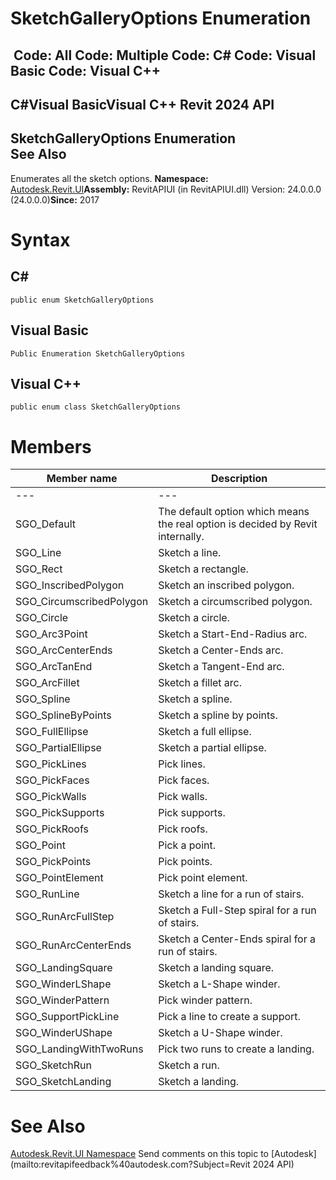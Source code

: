 # SketchGalleryOptions Enumeration

﻿
 Code: All Code: Multiple Code: C# Code: Visual Basic Code: Visual C++   
---  
C#Visual BasicVisual C++
Revit 2024 API  
---  
SketchGalleryOptions Enumeration  
See Also  
---  
Enumerates all the sketch options. 
**Namespace:** [Autodesk.Revit.UI](e86fd90a-8957-02a6-da7f-ced248966e3e.md "Autodesk.Revit.UI Namespace")**Assembly:** RevitAPIUI (in RevitAPIUI.dll) Version: 24.0.0.0 (24.0.0.0)**Since:** 2017 
# Syntax
C#  
---  
```text
public enum SketchGalleryOptions
```
  
Visual Basic  
---  
```text
Public Enumeration SketchGalleryOptions
```
  
Visual C++  
---  
```text
public enum class SketchGalleryOptions
```
  
# Members
| Member name | Description |
| --- | --- |
| --- | --- |
| SGO_Default | The default option which means the real option is decided by Revit internally. |
| SGO_Line | Sketch a line. |
| SGO_Rect | Sketch a rectangle. |
| SGO_InscribedPolygon | Sketch an inscribed polygon. |
| SGO_CircumscribedPolygon | Sketch a circumscribed polygon. |
| SGO_Circle | Sketch a circle. |
| SGO_Arc3Point | Sketch a Start-End-Radius arc. |
| SGO_ArcCenterEnds | Sketch a Center-Ends arc. |
| SGO_ArcTanEnd | Sketch a Tangent-End arc. |
| SGO_ArcFillet | Sketch a fillet arc. |
| SGO_Spline | Sketch a spline. |
| SGO_SplineByPoints | Sketch a spline by points. |
| SGO_FullEllipse | Sketch a full ellipse. |
| SGO_PartialEllipse | Sketch a partial ellipse. |
| SGO_PickLines | Pick lines. |
| SGO_PickFaces | Pick faces. |
| SGO_PickWalls | Pick walls. |
| SGO_PickSupports | Pick supports. |
| SGO_PickRoofs | Pick roofs. |
| SGO_Point | Pick a point. |
| SGO_PickPoints | Pick points. |
| SGO_PointElement | Pick point element. |
| SGO_RunLine | Sketch a line for a run of stairs. |
| SGO_RunArcFullStep | Sketch a Full-Step spiral for a run of stairs. |
| SGO_RunArcCenterEnds | Sketch a Center-Ends spiral for a run of stairs. |
| SGO_LandingSquare | Sketch a landing square. |
| SGO_WinderLShape | Sketch a L-Shape winder. |
| SGO_WinderPattern | Pick winder pattern. |
| SGO_SupportPickLine | Pick a line to create a support. |
| SGO_WinderUShape | Sketch a U-Shape winder. |
| SGO_LandingWithTwoRuns | Pick two runs to create a landing. |
| SGO_SketchRun | Sketch a run. |
| SGO_SketchLanding | Sketch a landing. |

# See Also
[Autodesk.Revit.UI Namespace](e86fd90a-8957-02a6-da7f-ced248966e3e.md "Autodesk.Revit.UI Namespace")
Send comments on this topic to [Autodesk](mailto:revitapifeedback%40autodesk.com?Subject=Revit 2024 API)